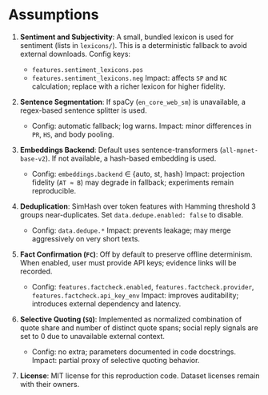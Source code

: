 # Assumptions

1. **Sentiment and Subjectivity**: A small, bundled lexicon is used for sentiment (lists in `lexicons/`). This is a deterministic fallback to avoid external downloads. Config keys:
   - `features.sentiment_lexicons.pos`
   - `features.sentiment_lexicons.neg`
   Impact: affects `SP` and `NC` calculation; replace with a richer lexicon for higher fidelity.

2. **Sentence Segmentation**: If spaCy (`en_core_web_sm`) is unavailable, a regex-based sentence splitter is used.
   - Config: automatic fallback; log warns.
   Impact: minor differences in `PR`, `HS`, and body pooling.

3. **Embeddings Backend**: Default uses sentence-transformers (`all-mpnet-base-v2`). If not available, a hash-based embedding is used.
   - Config: `embeddings.backend` ∈ {auto, st, hash}
   Impact: projection fidelity (`AT ≈ B`) may degrade in fallback; experiments remain reproducible.

4. **Deduplication**: SimHash over token features with Hamming threshold 3 groups near-duplicates. Set `data.dedupe.enabled: false` to disable.
   - Config: `data.dedupe.*`
   Impact: prevents leakage; may merge aggressively on very short texts.

5. **Fact Confirmation (`FC`)**: Off by default to preserve offline determinism. When enabled, user must provide API keys; evidence links will be recorded.
   - Config: `features.factcheck.enabled`, `features.factcheck.provider`, `features.factcheck.api_key_env`
   Impact: improves auditability; introduces external dependency and latency.

6. **Selective Quoting (`SQ`)**: Implemented as normalized combination of quote share and number of distinct quote spans; social reply signals are set to 0 due to unavailable external context.
   - Config: no extra; parameters documented in code docstrings.
   Impact: partial proxy of selective quoting behavior.

7. **License**: MIT license for this reproduction code. Dataset licenses remain with their owners.
